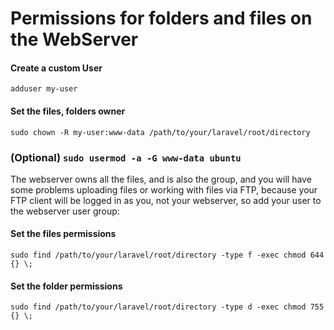 # Permissions for folders and files on the WebServer

#### Create a custom User
````
adduser my-user
````

#### Set the files, folders owner
````
sudo chown -R my-user:www-data /path/to/your/laravel/root/directory
````

### (Optional) ````sudo usermod -a -G www-data ubuntu````
The webserver owns all the files, and is also the group, and you will have some problems uploading files or working with files via FTP, because your FTP client will be logged in as you, not your webserver, so add your user to the webserver user group:

#### Set the files permissions
````
sudo find /path/to/your/laravel/root/directory -type f -exec chmod 644 {} \; 
````


#### Set the folder permissions
`````
sudo find /path/to/your/laravel/root/directory -type d -exec chmod 755 {} \;
